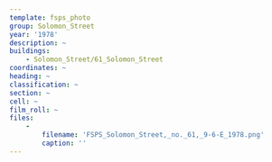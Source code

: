 ```yaml
---
template: fsps_photo
group: Solomon_Street
year: '1978'
description: ~
buildings:
    - Solomon_Street/61_Solomon_Street
coordinates: ~
heading: ~
classification: ~
section: ~
cell: ~
film_roll: ~
files:
    -
        filename: 'FSPS_Solomon_Street,_no._61,_9-6-E_1978.png'
        caption: ''
---
```

